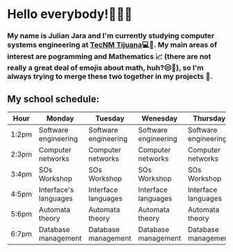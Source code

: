 # Hello everybody!👋👋✨

### My name is Julian Jara and I'm currently studying computer systems engineering at [TecNM Tijuana](https://www.tijuana.tecnm.mx/)💻👀. My main areas of interest are pogramming and Mathematics 📈 (there are not really a great deal of emojis about math, huh?😒😤), so I'm always trying to merge these two together in my projects 🙌.



## My school schedule:
|    Hour    |         Monday        |       Tuesday        |       Wenesday       |       Thursday       |        Friday        |
|------------|-----------------------|----------------------|----------------------|----------------------|----------------------|
|    1:2pm   | Software engineering  | Software engineering | Software engineering | Software engineering | Software engineering |
|    2:3pm   | Computer networks     | Computer networks    | Computer networks    | Computer networks    | Software engineering |
|    3:4pm   | SOs Workshop          | SOs Workshop         | SOs Workshop         | SOs Workshop         | SOs Workshop         |
|    4:5pm   | Interface's languages | Interface languages  | Interface languages  | Interface languages  | Interface languages  |
|    5:6pm   | Automata theory       | Automata theory      | Automata theory      | Automata theory      | Automata theory      |
|    6:7pm   | Database management   | Database management  | Database management  | Database management  | Database management  |
